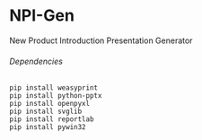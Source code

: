 # NPI-Gen
New Product Introduction Presentation Generator

###### Dependencies
```
pip install weasyprint
pip install python-pptx
pip install openpyxl
pip install svglib
pip install reportlab
pip install pywin32
```
